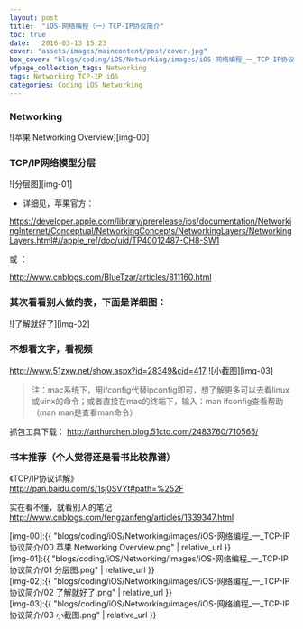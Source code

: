 ```yaml
---
layout: post
title:  "iOS-网络编程（一）TCP-IP协议简介"
toc: true
date:   2016-03-13 15:23
cover: "assets/images/maincontent/post/cover.jpg"
box_cover: "blogs/coding/iOS/Networking/images/iOS-网络编程_一_TCP-IP协议简介/00 苹果 Networking Overview.png" # 文章的第一张图片
vfpage_collection_tags: Networking
tags: Networking TCP-IP iOS
categories: Coding iOS Networking
---
```


### Networking

![苹果 Networking Overview][img-00]

### TCP/IP网络模型分层

![分层图][img-01]

-  详细见，苹果官方：

https://developer.apple.com/library/prerelease/ios/documentation/NetworkingInternet/Conceptual/NetworkingConcepts/NetworkingLayers/NetworkingLayers.html#//apple_ref/doc/uid/TP40012487-CH8-SW1

 或 ：

http://www.cnblogs.com/BlueTzar/articles/811160.html

### 其次看看别人做的表，下面是详细图：

![了解就好了][img-02]

### 不想看文字，看视频

http://www.51zxw.net/show.aspx?id=28349&cid=417
![小截图][img-03]

> 注：mac系统下，用ifconfig代替ipconfig即可，想了解更多可以去看linux或uinx的命令；或者直接在mac的终端下，输入：man ifconfig查看帮助（man man是查看man命令）

抓包工具下载：
http://arthurchen.blog.51cto.com/2483760/710565/

### 书本推荐（个人觉得还是看书比较靠谱）

《TCP/IP协议详解》 <br />
http://pan.baidu.com/s/1sj0SVYt#path=%252F

实在看不懂，就看别人的笔记 <br />
http://www.cnblogs.com/fengzanfeng/articles/1339347.html

[img-00]:{{ "blogs/coding/iOS/Networking/images/iOS-网络编程_一_TCP-IP协议简介/00 苹果 Networking Overview.png" | relative_url }}     
[img-01]:{{ "blogs/coding/iOS/Networking/images/iOS-网络编程_一_TCP-IP协议简介/01 分层图.png" | relative_url }}  
[img-02]:{{ "blogs/coding/iOS/Networking/images/iOS-网络编程_一_TCP-IP协议简介/02 了解就好了.png" | relative_url }}  
[img-03]:{{ "blogs/coding/iOS/Networking/images/iOS-网络编程_一_TCP-IP协议简介/03 小截图.png" | relative_url }}
